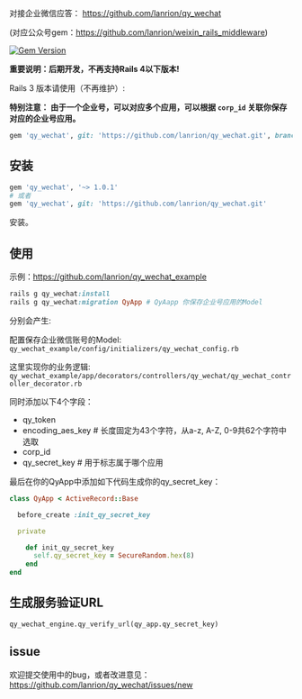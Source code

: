 对接企业微信应答：
https://github.com/lanrion/qy_wechat

(对应公众号gem：https://github.com/lanrion/weixin_rails_middleware)

[![Gem Version](https://badge.fury.io/rb/qy_wechat.svg)](http://badge.fury.io/rb/qy_wechat)

**重要说明：后期开发，不再支持Rails 4以下版本!**

Rails 3 版本请使用（不再维护）:

**特别注意： 由于一个企业号，可以对应多个应用，可以根据 `corp_id` 关联你保存对应的企业号应用。**

```ruby
gem 'qy_wechat', git: 'https://github.com/lanrion/qy_wechat.git', branch: "rails3"
```

## 安装

```ruby
gem 'qy_wechat', '~> 1.0.1'
# 或者
gem 'qy_wechat', git: 'https://github.com/lanrion/qy_wechat.git'
```
安装。

## 使用

示例：https://github.com/lanrion/qy_wechat_example

```ruby
rails g qy_wechat:install
rails g qy_wechat:migration QyApp # QyAapp 你保存企业号应用的Model
```
分别会产生:

配置保存企业微信账号的Model:
`qy_wechat_example/config/initializers/qy_wechat_config.rb`

这里实现你的业务逻辑:
`qy_wechat_example/app/decorators/controllers/qy_wechat/qy_wechat_controller_decorator.rb`

同时添加以下4个字段：

* qy_token
* encoding_aes_key # 长度固定为43个字符，从a-z, A-Z, 0-9共62个字符中选取
* corp_id
* qy_secret_key # 用于标志属于哪个应用

最后在你的QyApp中添加如下代码生成你的qy_secret_key：
```ruby
class QyApp < ActiveRecord::Base

  before_create :init_qy_secret_key

  private

    def init_qy_secret_key
      self.qy_secret_key = SecureRandom.hex(8)
    end
end
```

## 生成服务验证URL

`qy_wechat_engine.qy_verify_url(qy_app.qy_secret_key)`

## issue

欢迎提交使用中的bug，或者改进意见：https://github.com/lanrion/qy_wechat/issues/new
